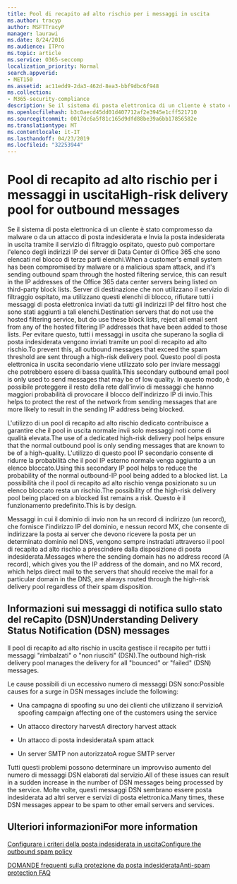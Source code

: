 ```yaml
---
title: Pool di recapito ad alto rischio per i messaggi in uscita
ms.author: tracyp
author: MSFTTracyP
manager: laurawi
ms.date: 8/24/2016
ms.audience: ITPro
ms.topic: article
ms.service: O365-seccomp
localization_priority: Normal
search.appverid:
- MET150
ms.assetid: ac11edd9-2da3-462d-8ea3-bbf9dbc6f948
ms.collection:
- M365-security-compliance
description: Se il sistema di posta elettronica di un cliente è stato compromesso da malware o da un attacco di posta indesiderata e Invia la posta indesiderata in uscita tramite il servizio di filtraggio ospitato, questo può comportare l'elenco degli indirizzi IP dei server di Data Center di Office 365 che sono elencati nel blocco di terze parti elenchi.
ms.openlocfilehash: b3c0aecd45dd01d407712af2e3945e1cff521710
ms.sourcegitcommit: 0017dc6a5f81c165d9dfd88be39a6bb17856582e
ms.translationtype: MT
ms.contentlocale: it-IT
ms.lasthandoff: 04/23/2019
ms.locfileid: "32253944"
---
```

# <a name="high-risk-delivery-pool-for-outbound-messages"></a><span data-ttu-id="cb802-103">Pool di recapito ad alto rischio per i messaggi in uscita</span><span class="sxs-lookup"><span data-stu-id="cb802-103">High-risk delivery pool for outbound messages</span></span>

<span data-ttu-id="cb802-104">Se il sistema di posta elettronica di un cliente è stato compromesso da malware o da un attacco di posta indesiderata e Invia la posta indesiderata in uscita tramite il servizio di filtraggio ospitato, questo può comportare l'elenco degli indirizzi IP dei server di Data Center di Office 365 che sono elencati nel blocco di terze parti elenchi.</span><span class="sxs-lookup"><span data-stu-id="cb802-104">When a customer's email system has been compromised by malware or a malicious spam attack, and it's sending outbound spam through the hosted filtering service, this can result in the IP addresses of the Office 365 data center servers being listed on third-party block lists.</span></span> <span data-ttu-id="cb802-105">Server di destinazione che non utilizzano il servizio di filtraggio ospitato, ma utilizzano questi elenchi di blocco, rifiutare tutti i messaggi di posta elettronica inviati da tutti gli indirizzi IP del filtro host che sono stati aggiunti a tali elenchi.</span><span class="sxs-lookup"><span data-stu-id="cb802-105">Destination servers that do not use the hosted filtering service, but do use these block lists, reject all email sent from any of the hosted filtering IP addresses that have been added to those lists.</span></span> <span data-ttu-id="cb802-106">Per evitare questo, tutti i messaggi in uscita che superano la soglia di posta indesiderata vengono inviati tramite un pool di recapito ad alto rischio.</span><span class="sxs-lookup"><span data-stu-id="cb802-106">To prevent this, all outbound messages that exceed the spam threshold are sent through a high-risk delivery pool.</span></span> <span data-ttu-id="cb802-107">Questo pool di posta elettronica in uscita secondario viene utilizzato solo per inviare messaggi che potrebbero essere di bassa qualità.</span><span class="sxs-lookup"><span data-stu-id="cb802-107">This secondary outbound email pool is only used to send messages that may be of low quality.</span></span> <span data-ttu-id="cb802-108">In questo modo, è possibile proteggere il resto della rete dall'invio di messaggi che hanno maggiori probabilità di provocare il blocco dell'indirizzo IP di invio.</span><span class="sxs-lookup"><span data-stu-id="cb802-108">This helps to protect the rest of the network from sending messages that are more likely to result in the sending IP address being blocked.</span></span>
  
<span data-ttu-id="cb802-109">L'utilizzo di un pool di recapito ad alto rischio dedicato contribuisce a garantire che il pool in uscita normale invii solo messaggi noti come di qualità elevata.</span><span class="sxs-lookup"><span data-stu-id="cb802-109">The use of a dedicated high-risk delivery pool helps ensure that the normal outbound pool is only sending messages that are known to be of a high-quality.</span></span> <span data-ttu-id="cb802-110">L'utilizzo di questo pool IP secondario consente di ridurre la probabilità che il pool IP esterno normale venga aggiunto a un elenco bloccato.</span><span class="sxs-lookup"><span data-stu-id="cb802-110">Using this secondary IP pool helps to reduce the probability of the normal outbound-IP pool being added to a blocked list.</span></span> <span data-ttu-id="cb802-111">La possibilità che il pool di recapito ad alto rischio venga posizionato su un elenco bloccato resta un rischio.</span><span class="sxs-lookup"><span data-stu-id="cb802-111">The possibility of the high-risk delivery pool being placed on a blocked list remains a risk.</span></span> <span data-ttu-id="cb802-112">Questo è il funzionamento predefinito.</span><span class="sxs-lookup"><span data-stu-id="cb802-112">This is by design.</span></span>
  
<span data-ttu-id="cb802-113">Messaggi in cui il dominio di invio non ha un record di indirizzo (un record), che fornisce l'indirizzo IP del dominio, e nessun record MX, che consente di indirizzare la posta ai server che devono ricevere la posta per un determinato dominio nel DNS, vengono sempre instradati attraverso il pool di recapito ad alto rischio a prescindere dalla disposizione di posta indesiderata.</span><span class="sxs-lookup"><span data-stu-id="cb802-113">Messages where the sending domain has no address record (A record), which gives you the IP address of the domain, and no MX record, which helps direct mail to the servers that should receive the mail for a particular domain in the DNS, are always routed through the high-risk delivery pool regardless of their spam disposition.</span></span>
  
## <a name="understanding-delivery-status-notification-dsn-messages"></a><span data-ttu-id="cb802-114">Informazioni sui messaggi di notifica sullo stato del reCapito (DSN)</span><span class="sxs-lookup"><span data-stu-id="cb802-114">Understanding Delivery Status Notification (DSN) messages</span></span>

<span data-ttu-id="cb802-115">Il pool di recapito ad alto rischio in uscita gestisce il recapito per tutti i messaggi "rimbalzati" o "non riusciti" (DSN).</span><span class="sxs-lookup"><span data-stu-id="cb802-115">The outbound high-risk delivery pool manages the delivery for all "bounced" or "failed" (DSN) messages.</span></span>
  
<span data-ttu-id="cb802-116">Le cause possibili di un eccessivo numero di messaggi DSN sono:</span><span class="sxs-lookup"><span data-stu-id="cb802-116">Possible causes for a surge in DSN messages include the following:</span></span>
  
- <span data-ttu-id="cb802-117">Una campagna di spoofing su uno dei clienti che utilizzano il servizio</span><span class="sxs-lookup"><span data-stu-id="cb802-117">A spoofing campaign affecting one of the customers using the service</span></span>
    
- <span data-ttu-id="cb802-118">Un attacco directory harvest</span><span class="sxs-lookup"><span data-stu-id="cb802-118">A directory harvest attack</span></span>
    
- <span data-ttu-id="cb802-119">Un attacco di posta indesiderata</span><span class="sxs-lookup"><span data-stu-id="cb802-119">A spam attack</span></span>
    
- <span data-ttu-id="cb802-120">Un server SMTP non autorizzato</span><span class="sxs-lookup"><span data-stu-id="cb802-120">A rogue SMTP server</span></span>
    
<span data-ttu-id="cb802-121">Tutti questi problemi possono determinare un improvviso aumento del numero di messaggi DSN elaborati dal servizio.</span><span class="sxs-lookup"><span data-stu-id="cb802-121">All of these issues can result in a sudden increase in the number of DSN messages being processed by the service.</span></span> <span data-ttu-id="cb802-122">Molte volte, questi messaggi DSN sembrano essere posta indesiderata ad altri server e servizi di posta elettronica.</span><span class="sxs-lookup"><span data-stu-id="cb802-122">Many times, these DSN messages appear to be spam to other email servers and services.</span></span>
  
## <a name="for-more-information"></a><span data-ttu-id="cb802-123">Ulteriori informazioni</span><span class="sxs-lookup"><span data-stu-id="cb802-123">For more information</span></span>

[<span data-ttu-id="cb802-124">Configurare i criteri della posta indesiderata in uscita</span><span class="sxs-lookup"><span data-stu-id="cb802-124">Configure the outbound spam policy</span></span>](configure-the-outbound-spam-policy.md)
  
[<span data-ttu-id="cb802-125">DOMANDE frequenti sulla protezione da posta indesiderata</span><span class="sxs-lookup"><span data-stu-id="cb802-125">Anti-spam protection FAQ</span></span>](anti-spam-protection-faq.md)
  

